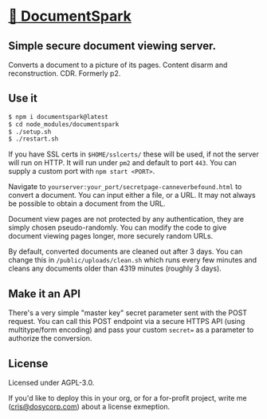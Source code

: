 # [:sparkling_heart: DocumentSpark](https://github.com/dosyago/documentspark)

## Simple secure document viewing server. 

Converts a document to a picture of its pages. Content disarm and reconstruction. CDR. Formerly p2.

## Use it

```sh
$ npm i documentspark@latest
$ cd node_modules/documentspark
$ ./setup.sh 
$ ./restart.sh
```

If you have SSL certs in `$HOME/sslcerts/` these will be used, if not the server will run on HTTP. It will run under `pm2` and default to port `443`. You can supply a custom port with `npm start <PORT>`.

Navigate to `yourserver:your_port/secretpage-canneverbefound.html` to convert a document. You can input either a file, or a URL. It may not always be possible to obtain a document from the URL.

Document view pages are not protected by any authentication, they are simply chosen pseudo-randomly. You can modify the code to give document viewing pages longer, more securely random URLs. 

By default, converted documents are cleaned out after 3 days. You can change this in `/public/uploads/clean.sh` which runs every few minutes and cleans any documents older than 4319 minutes (roughly 3 days). 

## Make it an API

There's a very simple "master key" secret parameter sent with the POST request. You can call this POST endpoint via a secure HTTPS API (using multitype/form encoding) and pass your custom `secret=` as a parameter to authorize the conversion. 

## License

Licensed under AGPL-3.0.

If you'd like to deploy this in your org, or for a for-profit project, write me (cris@dosycorp.com) about a license exmeption.
